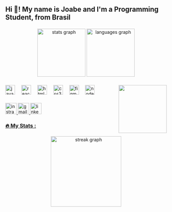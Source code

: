 <h2 align="left">Hi 👋! My name is Joabe and I'm a Programming Student, from Brasil</h2>

###

<div align="center">
  <img src="https://github-readme-stats.vercel.app/api?username=joabescosta&hide_title=false&hide_rank=false&show_icons=true&include_all_commits=true&count_private=true&disable_animations=false&theme=dracula&locale=en&hide_border=false" height="150" alt="stats graph"  />
  <img src="https://github-readme-stats.vercel.app/api/top-langs?username=joabescosta&locale=en&hide_title=false&layout=compact&card_width=320&langs_count=5&theme=dracula&hide_border=false" height="150" alt="languages graph"  />
</div>

###

<img align="right" height="150" src="https://imgur.com/IeGQ4PO.gif"  />

###

<div align="left">
  <img src="https://cdn.jsdelivr.net/gh/devicons/devicon/icons/javascript/javascript-original.svg" height="30" alt="javascript logo"  />
  <img width="12" />
  <img src="https://cdn.jsdelivr.net/gh/devicons/devicon/icons/react/react-original.svg" height="30" alt="react logo"  />
  <img width="12" />
  <img src="https://cdn.jsdelivr.net/gh/devicons/devicon/icons/html5/html5-original.svg" height="30" alt="html5 logo"  />
  <img width="12" />
  <img src="https://cdn.jsdelivr.net/gh/devicons/devicon/icons/css3/css3-original.svg" height="30" alt="css3 logo"  />
  <img width="12" />
  <img src="https://cdn.jsdelivr.net/gh/devicons/devicon/icons/figma/figma-original.svg" height="30" alt="figma logo"  />
  <img width="12" />
  <img src="https://cdn.jsdelivr.net/gh/devicons/devicon/icons/nodejs/nodejs-original.svg" height="30" alt="nodejs logo"  />
  <img width="12" />
</div>

###

<div align="left">
    <a href = "https://www.instagram.com/Joabecost/" target="_blank"> <img src="https://img.shields.io/static/v1?message=Instagram&logo=instagram&label=&color=E4405F&logoColor=white&labelColor=&style=for-the-badge" height="35" alt="instragram logo" />
    <a href = "mailto:joabesantoscosta777@gmail.com" target="_blank"> <img src="https://img.shields.io/static/v1?message=Gmail&logo=gmail&label=&color=4F4F4E&logoColor=white&labelColor=&style=for-the-badge" height="35"alt="gmail logo" />
    <a href = "https://www.linkedin.com/in/joabe-costa-91251a263" target="_blank"> <img src="https://img.shields.io/static/v1?message=LinkedIn&logo=linkedin&label=&color=0077B5&logoColor=white&labelColor=&style=for-the-badge" height="35" alt="linkedin logo" />
</div>

###

<h3 align="left">🔥   My Stats :</h3>

###

<div align="center">
  <img src="https://streak-stats.demolab.com?user=JoabeSCosta&locale=en&mode=daily&theme=dark&hide_border=false&border_radius=5&order=3" height="220" alt="streak graph"  />
</div>

###
